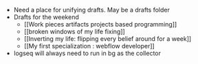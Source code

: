 - Need a place for unifying drafts. May be a drafts folder
- Drafts for the weekend
	- [[Work pieces artifacts projects based programming]]
	- [[broken windows of my life fixing]]
	- [[Inverting my life: flipping every belief around for a week]]
	- [[My first specialization : webflow developer]]
- logseq will always need to run in bg as the collector